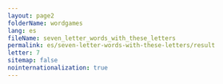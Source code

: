 ```yaml
---
layout: page2
folderName: wordgames
lang: es
fileName: seven_letter_words_with_these_letters
permalink: es/seven-letter-words-with-these-letters/result
letter: 7
sitemap: false
nointernationalization: true   
---
```

